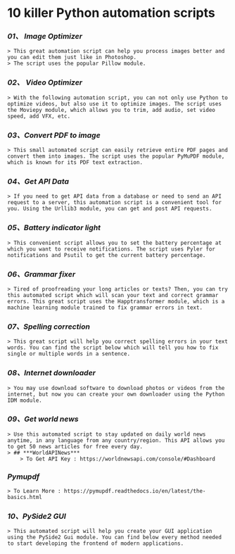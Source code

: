 # 10 killer Python automation scripts

### ***01、 Image Optimizer***
    > This great automation script can help you process images better and you can edit them just like in Photoshop.
    > The script uses the popular Pillow module.

### ***02、 Video Optimizer***
    > With the following automation script, you can not only use Python to optimize videos, but also use it to optimize images. The script uses the Moviepy module, which allows you to trim, add audio, set video speed, add VFX, etc.

### ***03、Convert PDF to image***
    > This small automated script can easily retrieve entire PDF pages and convert them into images. The script uses the popular PyMuPDF module, which is known for its PDF text extraction.

### ***04、Get API Data***
    > If you need to get API data from a database or need to send an API request to a server, this automation script is a convenient tool for you. Using the Urllib3 module, you can get and post API requests.

### ***05、Battery indicator light***
    > This convenient script allows you to set the battery percentage at which you want to receive notifications. The script uses Pyler for notifications and Psutil to get the current battery percentage.

### ***06、Grammar fixer***
    > Tired of proofreading your long articles or texts? Then, you can try this automated script which will scan your text and correct grammar errors. This great script uses the Happtransformer module, which is a machine learning module trained to fix grammar errors in text.

### ***07、Spelling correction***
    > This great script will help you correct spelling errors in your text words. You can find the script below which will tell you how to fix single or multiple words in a sentence.

### ***08、Internet downloader***
    > You may use download software to download photos or videos from the internet, but now you can create your own downloader using the Python IDM module.

### ***09、Get world news***
    > Use this automated script to stay updated on daily world news anytime, in any language from any country/region. This API allows you to get 50 news articles for free every day.
    > ## ***WorldAPINews***
        > To Get API Key : https://worldnewsapi.com/console/#Dashboard

### ***Pymupdf***
    > To Learn More : https://pymupdf.readthedocs.io/en/latest/the-basics.html

### ***10、PySide2 GUI***
    > This automated script will help you create your GUI application using the PySide2 Gui module. You can find below every method needed to start developing the frontend of modern applications.